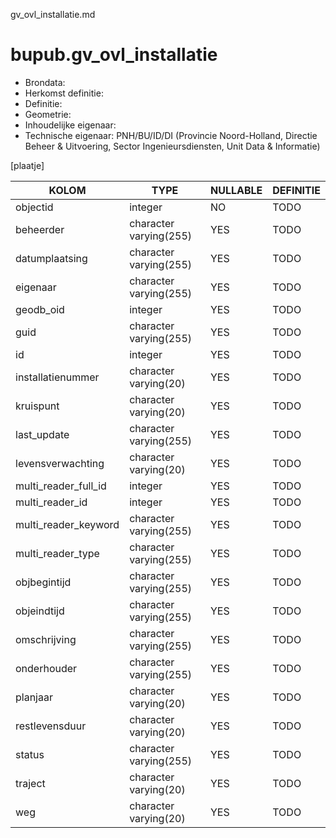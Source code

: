 gv_ovl_installatie.md

# bupub.gv_ovl_installatie


* Brondata: 
* Herkomst definitie: 
* Definitie: 
* Geometrie: 
* Inhoudelijke eigenaar: 
* Technische eigenaar: PNH/BU/ID/DI (Provincie Noord-Holland, Directie Beheer & Uitvoering, Sector Ingenieursdiensten, Unit Data & Informatie)

[plaatje]


|KOLOM                            |TYPE                       |NULLABLE|DEFINITIE|
|------                           |----                       |-----   |-----    |
|objectid                         |integer                    |NO      |TODO|
|beheerder                        |character varying(255)     |YES     |TODO|
|datumplaatsing                   |character varying(255)     |YES     |TODO|
|eigenaar                         |character varying(255)     |YES     |TODO|
|geodb_oid                        |integer                    |YES     |TODO|
|guid                             |character varying(255)     |YES     |TODO|
|id                               |integer                    |YES     |TODO|
|installatienummer                |character varying(20)      |YES     |TODO|
|kruispunt                        |character varying(20)      |YES     |TODO|
|last_update                      |character varying(255)     |YES     |TODO|
|levensverwachting                |character varying(20)      |YES     |TODO|
|multi_reader_full_id             |integer                    |YES     |TODO|
|multi_reader_id                  |integer                    |YES     |TODO|
|multi_reader_keyword             |character varying(255)     |YES     |TODO|
|multi_reader_type                |character varying(255)     |YES     |TODO|
|objbegintijd                     |character varying(255)     |YES     |TODO|
|objeindtijd                      |character varying(255)     |YES     |TODO|
|omschrijving                     |character varying(255)     |YES     |TODO|
|onderhouder                      |character varying(255)     |YES     |TODO|
|planjaar                         |character varying(20)      |YES     |TODO|
|restlevensduur                   |character varying(20)      |YES     |TODO|
|status                           |character varying(255)     |YES     |TODO|
|traject                          |character varying(20)      |YES     |TODO|
|weg                              |character varying(20)      |YES     |TODO|
